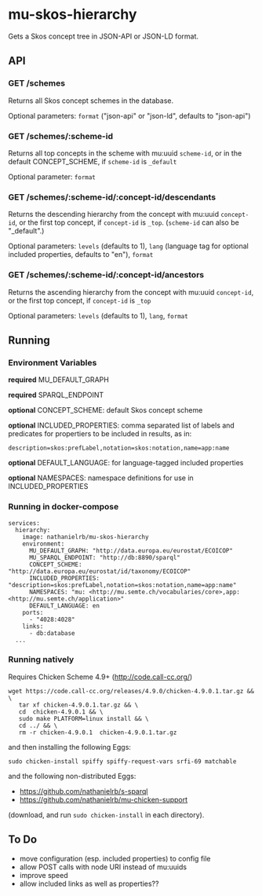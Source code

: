 # mu-skos-hierarchy

Gets a Skos concept tree in JSON-API or JSON-LD format.

## API

### GET /schemes

Returns all Skos concept schemes in the database.

Optional parameters: `format` ("json-api" or "json-ld", defaults to "json-api")

### GET /schemes/:scheme-id

Returns all top concepts in the scheme with mu:uuid `scheme-id`, or in  the default CONCEPT_SCHEME, if `scheme-id` is `_default`

Optional parameter: `format`

### GET /schemes/:scheme-id/:concept-id/descendants

Returns the descending hierarchy from the concept with mu:uuid `concept-id`, or the first top concept, if `concept-id` is `_top`. (`scheme-id` can also be "_default".)

Optional parameters: `levels` (defaults to 1), `lang` (language tag for optional included properties, defaults to "en"), `format`

### GET /schemes/:scheme-id/:concept-id/ancestors

Returns the ascending hierarchy from the concept with mu:uuid `concept-id`, or the first top concept, if `concept-id` is `_top`

Optional parameters: `levels` (defaults to 1), `lang`, `format`


## Running

### Environment Variables

**required** MU_DEFAULT_GRAPH

**required** SPARQL_ENDPOINT

**optional** CONCEPT_SCHEME: default Skos concept scheme

**optional** INCLUDED_PROPERTIES: comma separated list of labels and predicates for propertiers to be included in results, as in:

```
description=skos:prefLabel,notation=skos:notation,name=app:name
```

**optional** DEFAULT_LANGUAGE: for language-tagged included properties

**optional** NAMESPACES: namespace definitions for use in INCLUDED_PROPERTIES

### Running in docker-compose

```
services:
  hierarchy:
    image: nathanielrb/mu-skos-hierarchy
    environment:
      MU_DEFAULT_GRAPH: "http://data.europa.eu/eurostat/ECOICOP"
      MU_SPARQL_ENDPOINT: "http://db:8890/sparql"
      CONCEPT_SCHEME: "http://data.europa.eu/eurostat/id/taxonomy/ECOICOP"
      INCLUDED_PROPERTIES: "description=skos:prefLabel,notation=skos:notation,name=app:name"
      NAMESPACES: "mu: <http://mu.semte.ch/vocabularies/core>,app: <http://mu.semte.ch/application>"
      DEFAULT_LANGUAGE: en
    ports:
      - "4028:4028"
    links:
      - db:database
  ...
```

### Running natively

Requires Chicken Scheme 4.9+ (http://code.call-cc.org/) 

```
wget https://code.call-cc.org/releases/4.9.0/chicken-4.9.0.1.tar.gz && \
   tar xf chicken-4.9.0.1.tar.gz && \
   cd  chicken-4.9.0.1 && \
   sudo make PLATFORM=linux install && \
   cd ../ && \
   rm -r chicken-4.9.0.1  chicken-4.9.0.1.tar.gz
```

and then installing the following Eggs:

```
sudo chicken-install spiffy spiffy-request-vars srfi-69 matchable
```

and the following non-distributed Eggs:

- https://github.com/nathanielrb/s-sparql
- https://github.com/nathanielrb/mu-chicken-support

(download, and run ```sudo chicken-install``` in each directory).


## To Do

- move configuration (esp. included properties) to config file
- allow POST calls with node URI instead of mu:uuids
- improve speed
- allow included links as well as properties??